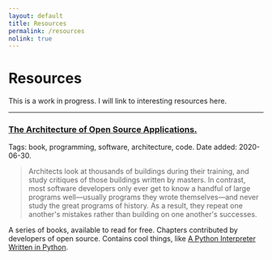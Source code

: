 ```yaml
---
layout: default
title: Resources
permalink: /resources
nolink: true
---
```


# Resources
This is a work in progress. I will link to interesting resources here.

---


### [The Architecture of Open Source Applications.](http://aosabook.org/en/index.html)
Tags: book, programming, software, architecture, code.
Date added: 2020-06-30.
>  Architects look at thousands of buildings during their training, and study critiques of those buildings written by masters. In contrast, most software developers only ever get to know a handful of large programs well—usually programs they wrote themselves—and never study the great programs of history. As a result, they repeat one another's mistakes rather than building on one another's successes. 

A series of books, available to read for free. Chapters contributed by developers of open source. Contains cool things, like [A Python Interpreter Written in Python](http://aosabook.org/en/500L/a-python-interpreter-written-in-python.html).
